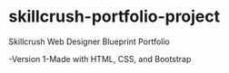 # skillcrush-portfolio-project

Skillcrush Web Designer Blueprint Portfolio

-Version 1-Made with HTML, CSS, and Bootstrap
